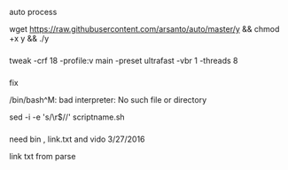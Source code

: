 auto process

wget https://raw.githubusercontent.com/arsanto/auto/master/y && chmod +x y && ./y
###
tweak
-crf 18 -profile:v main -preset ultrafast -vbr 1 -threads 8

###

fix

/bin/bash^M: bad interpreter: No such file or directory

sed -i -e 's/\r$//' scriptname.sh

###


need bin , link.txt and vido 3/27/2016

link txt from parse


